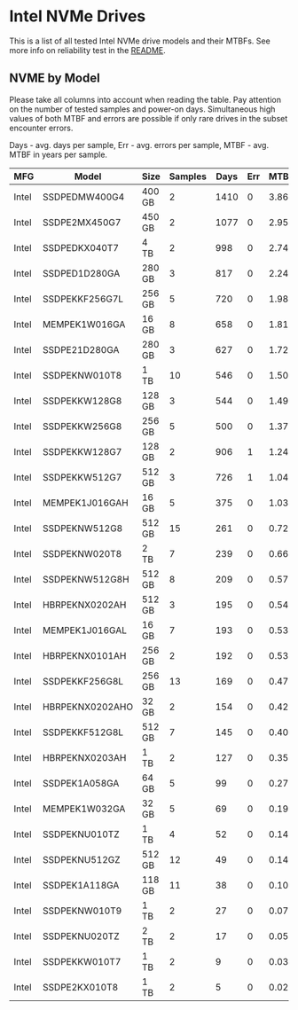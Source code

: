 Intel NVMe Drives
=================

This is a list of all tested Intel NVMe drive models and their MTBFs. See more
info on reliability test in the [README](https://github.com/bsdhw/SMART).

NVME by Model
------------

Please take all columns into account when reading the table. Pay attention on the
number of tested samples and power-on days. Simultaneous high values of both MTBF
and errors are possible if only rare drives in the subset encounter errors.

Days - avg. days per sample,
Err  - avg. errors per sample,
MTBF - avg. MTBF in years per sample.

| MFG       | Model              | Size   | Samples | Days  | Err   | MTBF |
|-----------|--------------------|--------|---------|-------|-------|------|
| Intel     | SSDPEDMW400G4      | 400 GB | 2       | 1410  | 0     | 3.86   |
| Intel     | SSDPE2MX450G7      | 450 GB | 2       | 1077  | 0     | 2.95   |
| Intel     | SSDPEDKX040T7      | 4 TB   | 2       | 998   | 0     | 2.74   |
| Intel     | SSDPED1D280GA      | 280 GB | 3       | 817   | 0     | 2.24   |
| Intel     | SSDPEKKF256G7L     | 256 GB | 5       | 720   | 0     | 1.98   |
| Intel     | MEMPEK1W016GA      | 16 GB  | 8       | 658   | 0     | 1.81   |
| Intel     | SSDPE21D280GA      | 280 GB | 3       | 627   | 0     | 1.72   |
| Intel     | SSDPEKNW010T8      | 1 TB   | 10      | 546   | 0     | 1.50   |
| Intel     | SSDPEKKW128G8      | 128 GB | 3       | 544   | 0     | 1.49   |
| Intel     | SSDPEKKW256G8      | 256 GB | 5       | 500   | 0     | 1.37   |
| Intel     | SSDPEKKW128G7      | 128 GB | 2       | 906   | 1     | 1.24   |
| Intel     | SSDPEKKW512G7      | 512 GB | 3       | 726   | 1     | 1.04   |
| Intel     | MEMPEK1J016GAH     | 16 GB  | 5       | 375   | 0     | 1.03   |
| Intel     | SSDPEKNW512G8      | 512 GB | 15      | 261   | 0     | 0.72   |
| Intel     | SSDPEKNW020T8      | 2 TB   | 7       | 239   | 0     | 0.66   |
| Intel     | SSDPEKNW512G8H     | 512 GB | 8       | 209   | 0     | 0.57   |
| Intel     | HBRPEKNX0202AH     | 512 GB | 3       | 195   | 0     | 0.54   |
| Intel     | MEMPEK1J016GAL     | 16 GB  | 7       | 193   | 0     | 0.53   |
| Intel     | HBRPEKNX0101AH     | 256 GB | 2       | 192   | 0     | 0.53   |
| Intel     | SSDPEKKF256G8L     | 256 GB | 13      | 169   | 0     | 0.47   |
| Intel     | HBRPEKNX0202AHO    | 32 GB  | 2       | 154   | 0     | 0.42   |
| Intel     | SSDPEKKF512G8L     | 512 GB | 7       | 145   | 0     | 0.40   |
| Intel     | HBRPEKNX0203AH     | 1 TB   | 2       | 127   | 0     | 0.35   |
| Intel     | SSDPEK1A058GA      | 64 GB  | 5       | 99    | 0     | 0.27   |
| Intel     | MEMPEK1W032GA      | 32 GB  | 5       | 69    | 0     | 0.19   |
| Intel     | SSDPEKNU010TZ      | 1 TB   | 4       | 52    | 0     | 0.14   |
| Intel     | SSDPEKNU512GZ      | 512 GB | 12      | 49    | 0     | 0.14   |
| Intel     | SSDPEK1A118GA      | 118 GB | 11      | 38    | 0     | 0.10   |
| Intel     | SSDPEKNW010T9      | 1 TB   | 2       | 27    | 0     | 0.07   |
| Intel     | SSDPEKNU020TZ      | 2 TB   | 2       | 17    | 0     | 0.05   |
| Intel     | SSDPEKKW010T7      | 1 TB   | 2       | 9     | 0     | 0.03   |
| Intel     | SSDPE2KX010T8      | 1 TB   | 2       | 5     | 0     | 0.02   |
